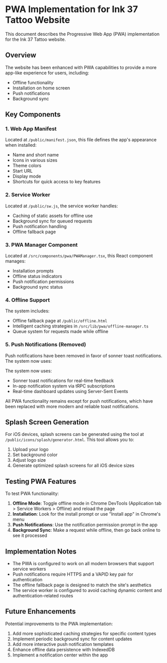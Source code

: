 # PWA Implementation for Ink 37 Tattoo Website

This document describes the Progressive Web App (PWA) implementation for the Ink 37 Tattoo website.

## Overview

The website has been enhanced with PWA capabilities to provide a more app-like experience for users, including:

- Offline functionality
- Installation on home screen
- Push notifications
- Background sync

## Key Components

### 1. Web App Manifest

Located at `/public/manifest.json`, this file defines the app's appearance when installed:

- Name and short name
- Icons in various sizes
- Theme colors
- Start URL
- Display mode
- Shortcuts for quick access to key features

### 2. Service Worker

Located at `/public/sw.js`, the service worker handles:

- Caching of static assets for offline use
- Background sync for queued requests
- Push notification handling
- Offline fallback page

### 3. PWA Manager Component

Located at `/src/components/pwa/PWAManager.tsx`, this React component manages:

- Installation prompts
- Offline status indicators
- Push notification permissions
- Background sync status

### 4. Offline Support

The system includes:

- Offline fallback page at `/public/offline.html`
- Intelligent caching strategies in `/src/lib/pwa/offline-manager.ts`
- Queue system for requests made while offline

### 5. Push Notifications (Removed)

Push notifications have been removed in favor of sonner toast notifications. The system now uses:

The system now uses:

- Sonner toast notifications for real-time feedback
- In-app notification system via tRPC subscriptions
- Real-time dashboard updates using Server-Sent Events

All PWA functionality remains except for push notifications, which have been replaced with more modern and reliable toast notifications.

## Splash Screen Generation

For iOS devices, splash screens can be generated using the tool at `/public/icons/splash/generator.html`. This tool allows you to:

1. Upload your logo
2. Set background color
3. Adjust logo size
4. Generate optimized splash screens for all iOS device sizes

## Testing PWA Features

To test PWA functionality:

1. **Offline Mode**: Toggle offline mode in Chrome DevTools (Application tab > Service Workers > Offline) and reload the page
2. **Installation**: Look for the install prompt or use "Install app" in Chrome's menu
3. **Push Notifications**: Use the notification permission prompt in the app
4. **Background Sync**: Make a request while offline, then go back online to see it processed

## Implementation Notes

- The PWA is configured to work on all modern browsers that support service workers
- Push notifications require HTTPS and a VAPID key pair for authentication
- The offline fallback page is designed to match the site's aesthetics
- The service worker is configured to avoid caching dynamic content and authentication-related routes

## Future Enhancements

Potential improvements to the PWA implementation:

1. Add more sophisticated caching strategies for specific content types
2. Implement periodic background sync for content updates
3. Add more interactive push notification templates
4. Enhance offline data persistence with IndexedDB
5. Implement a notification center within the app